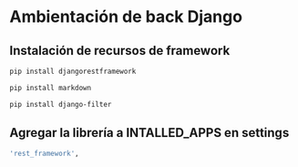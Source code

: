 # Ambientación de back Django

## Instalación de recursos de framework
```bash
pip install djangorestframework
```
```bash
pip install markdown
```
```bash
pip install django-filter
```

## Agregar la librería a INTALLED_APPS en settings
```bash
'rest_framework',
```